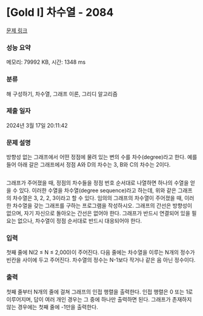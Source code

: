 # [Gold I] 차수열 - 2084 

[문제 링크](https://www.acmicpc.net/problem/2084) 

### 성능 요약

메모리: 79992 KB, 시간: 1348 ms

### 분류

해 구성하기, 차수열, 그래프 이론, 그리디 알고리즘

### 제출 일자

2024년 3월 17일 20:11:42

### 문제 설명

<p>방향성 없는 그래프에서 어떤 정점에 물려 있는 변의 수를 차수(degree)라고 한다. 예를 들어 아래 갈은 그래프에서 정점 A와 D의 차수는 3, B와 C의 차수는 2이다.</p>

<p><img alt="" src=""></p>

<p>그래프가 주어졌을 때, 정점의 차수들을 정점 번호 순서대로 나열하면 하나의 수열을 얻을 수 있다. 이러한 수열을 차수열(degree sequence)라고 하는데, 위와 같은 그래프의 차수열은 3, 2, 2, 3이라고 할 수 있다. 임의의 그래프의 차수열이 주어졌을 때, 이러한 차수열을 갖는 그래프를 구하는 프로그램을 작성하시오. 그래프의 간선은 방향성이 없으며, 자기 자신으로 돌아오는 간선은 없어야 한다. 그래프가 반드시 연결되어 있을 필요는 없으나, 차수열이 정점 순서대로 반드시 대응되어야 한다.</p>

### 입력 

 <p>첫째 줄에 N(2 ≤ N ≤ 2,000)이 주어진다. 다음 줄에는 차수열을 이루는 N개의 정수가 빈칸을 사이에 두고 주어진다. 차수열의 정수는 N-1보다 작거나 같은 음 아닌 정수이다.</p>

### 출력 

 <p>첫째 줄부터 N개의 줄에 걸쳐 그래프의 인접 행렬을 출력한다. 인접 행렬은 0 또는 1로 이루어지며, 답이 여러 개인 경우는 그 중에 하나만 출력하면 된다. 그래프가 존재하지 않는 경우에는 첫째 줄에 -1만을 출력한다.</p>

